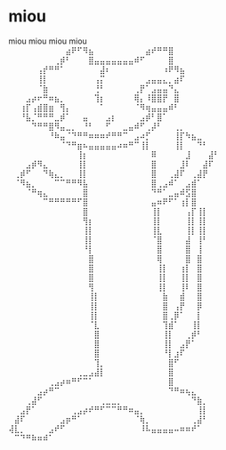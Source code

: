 # miou
miou miou miou miou
⠀⠀⠀⠀⠀⠀⠀⠀⠀⠀⣴⠟⠋⠻⣦⠀⠀⠀⠀⠀⠀⠀⠀⠀⣴⠞⠛⠛⣿⠀⠀⠀⠀⠀⠀⠀⠀
⠀⠀⠀⠀⠀⠀⠀⠀⢀⡾⠃⠀⠀⠀⣿⣤⣤⣤⣤⣤⣤⣤⠾⠋⠀⠀⠀⠀⣿⠀⠀⠀⠀⠀⠀⠀⠀
⠀⠀⠀⠀⠀⢠⡞⠛⠛⠁⠀⠀⠀⠀⠀⠀⣼⠆⠀⠀⠀⠀⠀⠀⠀⠀⠀⠰⠟⠻⣦⠀⠀⠀⠀⠀⠀
⠀⠀⠀⠀⠀⢸⡇⠀⠀⠀⠀⠀⠀⠀⠀⢠⡍⠀⠀⠀⠀⠀⠀⠀⣠⣤⣤⣄⡀⣴⠏⠀⠀⠀⠀⠀⠀
⠀⠀⠀⠀⠀⠈⣷⠀⠀⠀⠀⠀⠀⠀⠀⢘⠃⠀⠀⠀⠀⠀⢀⡟⠁⣠⣤⣤⠙⣄⠀⠀⠀⠀⠀⠀⠀
⠀⠀⠀⣠⡴⠖⠛⠶⣦⡀⠀⠀⠀⠀⠀⢹⡆⠀⠀⠀⠀⠀⢿⡄⠸⣿⣿⡟⠀⣿⠀⠀⠀⠀⠀⠀⠀
⠀⠀⢰⡏⢠⣾⣿⣶⠀⢻⡄⠀⠀⠀⠀⠀⠁⠀⠀⠀⠀⠀⠈⠻⢶⣤⣤⣤⠾⠃⠀⠀⠀⠀⠀⠀⠀
⠀⠀⠘⣧⡈⠛⠛⠛⣀⡾⠁⠀⠀⣤⠀⠀⠀⣠⡆⠀⠀⠀⠀⣠⡾⠃⣿⠁⠀⠀⠀⠀⠀⠀⠀⠀⠀
⠀⠀⠀⠀⠙⠛⠛⣿⠻⣤⣀⡀⠀⠘⠃⠀⠀⠋⠀⠀⣀⣤⠾⠋⢀⡼⠃⠀⠀⢀⡀⠀⠀⠀⠀⠀⠀
⠀⠀⠀⠀⠀⠀⠀⠘⠷⣤⠈⠙⠛⠛⠶⠶⠶⠞⠛⠛⠉⠀⣠⠴⡋⠀⠀⠀⠀⢸⡏⠳⣦⣀⠀⠀⠀
⠀⠀⠀⠀⠀⠀⠀⠀⠀⠈⠙⠛⣶⠦⣤⣤⣤⣤⣤⠴⠶⠛⠉⢸⡇⠀⠀⠀⠀⢸⡇⠀⠀⠙⠃⠀⠀
⠀⠀⠀⠀⠀⠀⠀⠀⠀⠀⠀⠀⢸⡆⠀⠀⠀⠀⠀⠀⠀⠀⠀⠀⠀⠿⠀⠀⠀⠀⠀⣸⠀⠀⠀⣼⠃
⠀⠀⠀⣠⡾⠻⣄⠀⠀⠀⠀⠀⢸⡇⠀⠀⠀⠀⠀⠀⠀⠀⠀⠀⠀⣿⠀⠀⠀⠀⣸⠇⠀⠀⣼⠏⠀
⠀⢀⡾⠋⠀⠀⠙⢷⣄⡀⠀⠀⢸⡇⠀⠀⠀⠀⠀⠀⠀⠀⠀⠀⠀⣿⠀⠀⢀⣼⠏⠀⢀⣼⡟⠀⠀
⠀⠈⠻⣦⡀⠀⠀⠀⠉⠉⠛⠛⠻⣧⠀⠀⠀⠀⠀⠀⠀⠀⠀⠀⠀⣿⢀⣠⠾⠁⠀⣠⣾⠁⠀⠀⠀
⠀⠀⠀⠈⠛⢶⣄⠀⠀⠀⠀⠀⠀⣿⠀⠀⠀⠀⠀⠀⠀⠀⠀⠀⠀⠙⠛⠁⣀⣤⠾⣫⣿⠀⠀⠀⠀
⠀⠀⠀⠀⠀⠀⠉⠛⠛⠛⠛⠛⠋⣿⠀⠀⠀⠀⠀⠀⠀⠀⠀⠀⠀⣤⠶⠟⠋⠁⢰⡇⣿⠀⠀⠀⠀
⠀⠀⠀⠀⠀⠀⠀⠀⠀⠀⠀⠀⠀⣿⠀⠀⠀⠀⠀⠀⠀⠀⠀⠀⠀⢸⡇⠀⠀⠀⠀⢠⡏⢸⡇⠀⠀
⠀⠀⠀⠀⠀⠀⠀⠀⠀⠀⠀⠀⠀⢻⡆⠀⠀⠀⠀⠀⠀⠀⠀⠀⠀⢸⡇⠀⠀⠀⠀⢸⡇⢸⡇⠀⠀
⠀⠀⠀⠀⠀⠀⠀⠀⠀⠀⠀⠀⠀⢸⡇⠀⠀⠀⠀⠀⠀⠀⠀⠀⠀⢸⣇⠀⠀⠀⠀⢸⡇⢸⡇⠀⠀
⠀⠀⠀⠀⠀⠀⠀⠀⠀⠀⠀⠀⠀⢸⡇⠀⠀⠀⠀⠀⠀⠀⠀⠀⠀⠈⣿⠀⠀⠀⠀⣼⠀⢸⠃⠀⠀
⠀⠀⠀⠀⠀⠀⠀⠀⠀⠀⠀⠀⠀⠘⡇⠀⠀⠀⠀⠀⠀⠀⠀⠀⠀⠀⣿⠀⠀⠀⠀⣿⠀⢸⠀⠀⠀
⠀⠀⠀⠀⠀⠀⠀⠀⠀⠀⠀⠀⠀⠀⣿⠀⠀⠀⠀⠀⠀⠀⠀⠀⠀⠀⢿⠀⠀⠀⠀⣿⠀⣿⠀⠀⠀
⠀⠀⠀⠀⠀⠀⠀⠀⠀⠀⠀⠀⠀⠀⣿⠀⠀⠀⠀⠀⠀⠀⠀⠀⠀⠀⢸⡇⠀⠀⢰⡇⠀⣿⠀⠀⠀
⠀⠀⠀⠀⠀⠀⠀⠀⠀⠀⠀⠀⠀⠀⣿⠀⠀⠀⠀⠀⠀⠀⠀⠀⠀⠀⢸⡇⠀⠀⢸⡇⠀⣿⠀⠀⠀
⠀⠀⠀⠀⠀⠀⠀⠀⠀⠀⠀⠀⠀⠀⢻⠀⠀⠀⠀⠀⠀⠀⠀⠀⠀⠀⢸⡇⠀⠀⢸⠇⠀⣿⠀⠀⠀
⠀⠀⠀⠀⠀⠀⠀⠀⠀⠀⠀⠀⠀⠀⢸⡇⠀⠀⠀⠀⠀⠀⠀⠀⠀⠀⠀⣷⠀⠀⣾⠀⠀⣿⠀⠀⠀
⠀⠀⠀⠀⠀⠀⠀⠀⠀⠀⠀⠀⠀⠀⢸⡇⠀⠀⠀⠀⠀⠀⠀⠀⠀⠀⠀⣿⠀⢠⡟⠀⠀⡿⠀⠀⠀
⠀⠀⠀⠀⠀⠀⠀⠀⠀⠀⠀⠀⠀⠀⢸⡇⠀⠀⠀⠀⠀⠀⠀⠀⠀⠀⠀⣿⢀⡿⠁⠀⠀⡇⠀⠀⠀
⠀⠀⠀⠀⠀⠀⠀⠀⠀⠀⠀⠀⠀⠀⠈⣇⠀⠀⠀⠀⠀⠀⠀⠀⠀⠀⠀⢹⣾⠁⠀⠀⢸⡇⠀⠀⠀
⠀⠀⠀⠀⠀⠀⠀⠀⠀⠀⠀⠀⠀⠀⠀⣿⠀⠀⠀⠀⠀⠀⠀⠀⠀⠀⠀⢸⡇⠀⠀⢀⡾⠃⠀⠀⠀
⠀⠀⠀⠀⠀⠀⠀⠀⠀⠀⠀⠀⠀⠀⠀⣿⠀⠀⠀⠀⠀⠀⠀⠀⠀⠀⠀⢸⡇⠀⣠⡟⠁⠀⠀⠀⠀
⠀⠀⠀⠀⠀⠀⠀⠀⠀⠀⠀⠀⠀⠀⠀⣿⠀⠀⠀⠀⠀⠀⠀⠀⠀⠀⠀⠘⡇⣰⠏⠀⠀⠀⠀⠀⠀
⠀⠀⠀⠀⠀⠀⠀⠀⠀⠀⠀⠀⠀⠀⠀⢹⡀⠀⠀⠀⠀⠀⠀⠀⠀⠀⠀⠀⣿⠋⠀⠀⠀⠀⠀⠀⠀
⠀⠀⠀⠀⠀⠀⠀⠀⠀⠀⠀⠀⢀⣀⣠⣼⡇⠀⠀⠀⠀⠀⠀⠀⠀⠀⠀⠀⣿⠀⠀⠀⠀⠀⠀⠀⠀
⠀⠀⠀⠀⠀⠀⠀⢀⣠⡴⠶⠛⠋⠉⠁⠀⠀⠀⠀⠀⠀⠀⠀⠀⠀⠀⠀⠀⣿⠀⠀⠀⠀⠀⠀⠀⠀
⠀⠀⠀⠀⠀⣠⡴⠛⠉⠀⠀⠀⠀⠀⠀⠀⠀⠀⠀⠀⠀⠀⠀⠀⠀⠀⠀⠀⠙⠛⠶⢦⣄⠀⠀⠀⠀
⠀⠀⠀⢀⣼⠋⠀⠀⠀⠀⠀⠀⠀⠀⠀⠀⢀⣀⣀⡀⠀⠀⠀⠀⠀⠀⠀⠀⠀⠀⠀⠀⠙⣷⡀⠀⠀
⠀⠀⣠⡟⠁⠀⠀⠀⠀⠀⠀⢀⣠⡴⠞⠛⠋⠉⠉⠛⠛⠶⣤⡀⠀⠀⠀⠀⠀⠀⠀⠀⠀⢸⡇⠀⠀
⠀⣼⠏⠀⠀⠀⠀⠀⠀⣠⡶⠛⠁⠀⠀⠀⠀⠀⠀⠀⠀⠀⠈⢷⡀⠀⠀⠀⠀⠀⠀⠀⢀⣼⠃⠀⠀
⢼⣇⡀⠀⠀⠀⠀⣠⠞⠋⠀⠀⠀⠀⠀⠀⠀⠀⠀⠀⠀⠀⠀⠸⠧⣤⣤⣤⣤⠤⠶⠶⠞⠁⠀⠀⠀
⠀⠉⠙⠛⠷⠶⠾⠁⠀⠀⠀⠀⠀⠀⠀⠀⠀⠀⠀⠀⠀⠀⠀⠀⠀⠀⠀⠀⠀⠀⠀⠀⠀⠀⠀⠀⠀